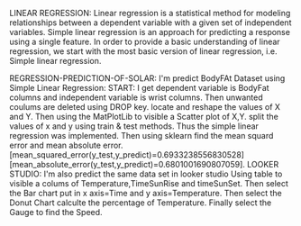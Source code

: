 LINEAR REGRESSION: Linear regression is a statistical method for modeling relationships between a dependent variable with a given set of independent variables.
Simple linear regression is an approach for predicting a response using a single feature. 
In order to provide a basic understanding of linear regression, we start with the most basic version of linear regression, i.e. Simple linear regression.

REGRESSION-PREDICTION-OF-SOLAR: I'm predict BodyFAt Dataset using Simple Linear Regression: START: I get dependent variable is BodyFat columns and independent variable is wrist columns. 
Then unwanted coulums are deleted using DROP key.
locate and reshape the values of X and Y.
Then using the MatPlotLib to visible a Scatter plot of X,Y. split the values of x and y using train & test methods.
Thus the simple linear regression was implemented. 
Then using sklearn find the mean squard error and mean absolute error.
[mean_squared_error(y_test,y_predict)=0.6933238556830528] [mean_absolute_error(y_test,y_predict)=0.6801001690807059].
LOOKER STUDIO: I'm also predict the same data set in looker studio Using table to visible a colums of Temperature,TimeSunRise and timeSunSet.
Then select the Bar chart put in x axis=Time and y axis=Temperature. 
Then select the Donut Chart calculte the percentage of Temperature.
Finally select the Gauge to find the Speed.
